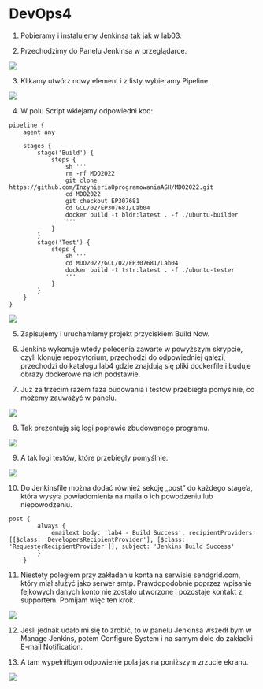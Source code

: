 
# DevOps4

1. Pobieramy i instalujemy Jenkinsa tak jak w lab03.

2. Przechodzimy do Panelu Jenkinsa w przeglądarce.

![](./screenshots/Picture1.png)

3. Klikamy utwórz nowy element i z listy wybieramy Pipeline.

![](./screenshots/Picture2.png)

4. W polu Script wklejamy odpowiedni kod:

```
pipeline {
    agent any
    
    stages {
        stage('Build') {
            steps {
                sh '''
                rm -rf MDO2022
                git clone https://github.com/InzynieriaOprogramowaniaAGH/MDO2022.git
                cd MDO2022
                git checkout EP307681
                cd GCL/02/EP307681/Lab04
                docker build -t bldr:latest . -f ./ubuntu-builder
                '''
            }
        }
        stage('Test') {
            steps {
                sh '''
                cd MDO2022/GCL/02/EP307681/Lab04
                docker build -t tstr:latest . -f ./ubuntu-tester
                '''
            }
        }
    }
}
```

![](./screenshots/Picture3.png)

5. Zapisujemy i uruchamiamy projekt przyciskiem Build Now.

6. Jenkins wykonuje wtedy polecenia zawarte w powyższym skrypcie, czyli klonuje repozytorium, przechodzi do odpowiedniej gałęzi, przechodzi do katalogu lab4 gdzie znajdują się pliki dockerfile i buduje obrazy dockerowe na ich podstawie.

7. Już za trzecim razem faza budowania i testów przebiegła pomyślnie, co możemy zauważyć w panelu.

![](./screenshots/Picture4.png)

8. Tak prezentują się logi poprawie zbudowanego programu.

![](./screenshots/Picture5.png)

9. A tak logi testów, które przebiegły pomyślnie.

![](./screenshots/Picture6.png)

10. Do Jenkinsfile można dodać również sekcję „post” do każdego stage’a, która wysyła powiadomienia na maila o ich powodzeniu lub niepowodzeniu. 

```
post {
        always {
            emailext body: 'lab4 - Build Success', recipientProviders: [[$class: 'DevelopersRecipientProvider'], [$class: 'RequesterRecipientProvider']], subject: 'Jenkins Build Success'
        }
    }
```

11. Niestety poległem przy zakładaniu konta na serwisie sendgrid.com, który miał służyć jako serwer smtp. Prawdopodobnie poprzez wpisanie fejkowych danych konto nie zostało utworzone i pozostaje kontakt z supportem. Pomijam więc ten krok.

![](./screenshots/Picture7.png)

12. Jeśli jednak udało mi się to zrobić, to w panelu Jenkinsa wszedł bym w Manage Jenkins, potem Configure System i na samym dole do zakładki E-mail Notification. 

13. A tam wypełniłbym odpowienie pola jak na poniższym zrzucie ekranu.

![](./screenshots/Picture8.png)
